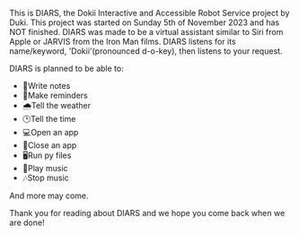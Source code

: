 This is DIARS, the Dokii Interactive and Accessible Robot Service project by Duki.
This project was started on Sunday 5th of November 2023 and has NOT finished.
DIARS was made to be a virtual assistant similar to Siri from Apple or JARVIS from the Iron Man films.
DIARS listens for its name/keyword, 'Dokii'(pronounced d-o-key), then listens to your request.


DIARS is planned to be able to:
- 📖Write notes
- 📣Make reminders
- 🌧Tell the weather
- 🕑Tell the time
- 💻Open an app
- 📱Close an app
- 🖥Run py files
- 🎵Play music
- 🎶Stop music

And more may come.

Thank you for reading about DIARS and we hope you come back when we are done!
